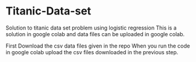 # Titanic-Data-set
Solution to titanic data set problem using logistic regression 
This is a solution in google colab and data files can be uploaded in google colab.

 First Download the csv data files given in the repo 
 When you run the code in google colab upload the csv files downloaded in the previous step.
